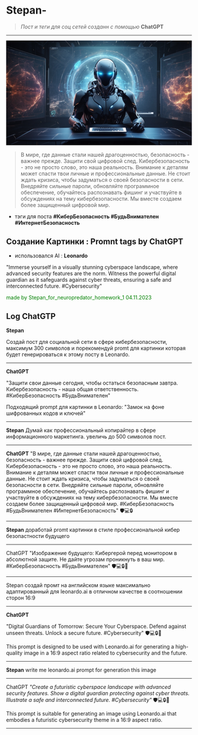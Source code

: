 # Stepan-
> *Пост и теги для соц сетей созданн с помощью* **ChatGPT**

---
![Banner](Head_Banner.jpg)
> В мире, где данные стали нашей драгоценностью, безопасность - важнее прежде. Защити свой цифровой след. Кибербезопасность - это не просто слово, это наша реальность. Внимание к деталям может спасти твои личные и профессиональные данные. Не стоит ждать кризиса, чтобы задуматься о своей безопасности в сети. Внедряйте сильные пароли, обновляйте программное обеспечение, обучайтесь распознавать фишинг и участвуйте в обсуждениях на тему кибербезопасности. Мы вместе создаем более защищенный цифровой мир. 
* тэги для поста
**#КиберБезопасность #БудьВнимателен #ИнтернетБезопасность**

## Создание Картинки : Promnt tags by ChatGPT
* использовался AI : **Leonardo**

"Immerse yourself in a visually stunning cyberspace landscape, where advanced security features are the norm. Witness the powerful digital guardian as it safeguards against cyber threats, ensuring a safe and interconnected future. #Cybersecurity"

<span style="color:green">made by Stepan_for_neuropredator_homework_1 04.11.2023</span> 


## Log ChatGTP
**Stepan**

Создай пост для социальной сети в сфере кибербезопасности, максимум 300 символов и порекомендуй promt для картинки которая будет генерироваться к этому посту в Leonardo.

---

**ChatGPT**

"Защити свои данные сегодня, чтобы остаться безопасным завтра. Кибербезопасность - наша общая ответственность. #КиберБезопасность #БудьВнимателен"

Подходящий prompt для картинки в Leonardo: "Замок на фоне шифрованных кодов и ключей"

---



**Stepan**
Думай как профессиональный копирайтер в сфере информационного маркетинга. увеличь до  500 символов пост.

---
**ChatGPT**
"В мире, где данные стали нашей драгоценностью, безопасность - важнее прежде. Защити свой цифровой след. Кибербезопасность - это не просто слово, это наша реальность. Внимание к деталям может спасти твои личные и профессиональные данные. Не стоит ждать кризиса, чтобы задуматься о своей безопасности в сети. Внедряйте сильные пароли, обновляйте программное обеспечение, обучайтесь распознавать фишинг и участвуйте в обсуждениях на тему кибербезопасности. Мы вместе создаем более защищенный цифровой мир. #КиберБезопасность #БудьВнимателен #ИнтернетБезопасность" 🛡💻🔒

---


**Stepan**
доработай  promt картинки в стиле профессиональной кибер безопастности будущего

---

ChatGPT
"Изображение будущего: Кибергерой перед монитором в абсолютной защите. Не дайте угрозам проникнуть в ваш мир. #КиберБезопасность #БудьВнимателен" 🛡💻🔒🚀

---

Stepan
создай промт на английском языке максимально адаптированный для leonardo.ai в отличном качестве в соотношении сторон 16:9

---

**ChatGPT**

"Digital Guardians of Tomorrow: Secure Your Cyberspace. Defend against unseen threats. Unlock a secure future. #Cybersecurity" 🛡💻🔒🚀

This prompt is designed to be used with Leonardo.ai for generating a high-quality image in a 16:9 aspect ratio related to cybersecurity and the future.

---


**Stepan**
write me leonardo.ai prompt for generation this image 

---

ChatGPT
*"Create a futuristic cyberspace landscape with advanced security features. Show a digital guardian protecting against cyber threats. Illustrate a safe and interconnected future. #Cybersecurity"* 🛡💻🔒🚀

This prompt is suitable for generating an image using Leonardo.ai that embodies a futuristic cybersecurity theme in a 16:9 aspect ratio.

---
